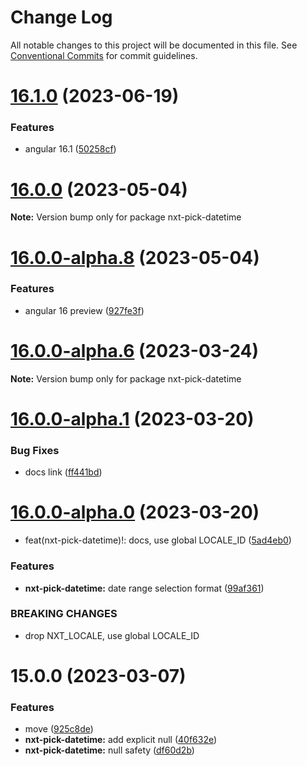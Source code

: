# Change Log

All notable changes to this project will be documented in this file.
See [Conventional Commits](https://conventionalcommits.org) for commit guidelines.

# [16.1.0](https://github.com/Liquid-JS/nxt-components/compare/v16.0.0...v16.1.0) (2023-06-19)


### Features

* angular 16.1 ([50258cf](https://github.com/Liquid-JS/nxt-components/commit/50258cf958e40775b79299be6616a00128d997e7))






# [16.0.0](https://github.com/Liquid-JS/nxt-components/compare/v16.0.0-alpha.8...v16.0.0) (2023-05-04)

**Note:** Version bump only for package nxt-pick-datetime





# [16.0.0-alpha.8](https://github.com/Liquid-JS/nxt-components/compare/v16.0.0-alpha.7...v16.0.0-alpha.8) (2023-05-04)


### Features

* angular 16 preview ([927fe3f](https://github.com/Liquid-JS/nxt-components/commit/927fe3f94dec9c369b6e693cfc282f245fbfbe72))





# [16.0.0-alpha.6](https://github.com/Liquid-JS/nxt-components/compare/v16.0.0-alpha.5...v16.0.0-alpha.6) (2023-03-24)

**Note:** Version bump only for package nxt-pick-datetime





# [16.0.0-alpha.1](https://github.com/Liquid-JS/nxt-components/compare/v16.0.0-alpha.0...v16.0.0-alpha.1) (2023-03-20)


### Bug Fixes

* docs link ([ff441bd](https://github.com/Liquid-JS/nxt-components/commit/ff441bd6939654f8bbab655da891be08629cc36d))





# [16.0.0-alpha.0](https://github.com/Liquid-JS/nxt-components/compare/v15.0.1...v16.0.0-alpha.0) (2023-03-20)


* feat(nxt-pick-datetime)!: docs, use global LOCALE_ID ([5ad4eb0](https://github.com/Liquid-JS/nxt-components/commit/5ad4eb02095a2c9bb7bb3c23cc69f71cb92f70e6))


### Features

* **nxt-pick-datetime:** date range selection format ([99af361](https://github.com/Liquid-JS/nxt-components/commit/99af361aa6c318efd9732714d2301d09489e8527))


### BREAKING CHANGES

* drop NXT_LOCALE, use global LOCALE_ID





# 15.0.0 (2023-03-07)


### Features

* move ([925c8de](https://github.com/Liquid-JS/nxt-components/commit/925c8deacd8d1b94d27c4a7304b75560b6b96723))
* **nxt-pick-datetime:** add explicit null ([40f632e](https://github.com/Liquid-JS/nxt-components/commit/40f632e6a772054db43eefef24bf62b9c976c2da))
* **nxt-pick-datetime:** null safety ([df60d2b](https://github.com/Liquid-JS/nxt-components/commit/df60d2bd6a53a4badc7f65e8ad95640c67be54db))
